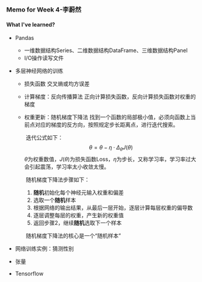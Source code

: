 ### Memo for Week 4-李蔚然

#### What I've learned?

- Pandas
  - 一维数据结构Series、二维数据结构DataFrame、三维数据结构Panel
  - I/O操作读写文件

- 多层神经网络的训练

  - 损失函数
    	交叉熵或均方误差

  - 计算梯度：反向传播算法
        正向计算损失函数，反向计算损失函数对权重的梯度

  - 权重更新：随机梯度下降法
        找到一个函数的局部极小值，必须向函数上当前点对应的梯度的反方向，按照规定步长距离点，进行迭代搜索。

    ​	迭代公式如下：
    $$
    \theta=\theta-\eta\cdot\Delta_\theta J(\theta)
    $$
    ​	$\theta$为权重数值，$J(\theta)$为损失函数Loss，$\eta$为步长，又称学习率，学习率过大会引起震荡，学习率太小收敛太慢。

    ​	随机梯度下降法步骤如下：

    1. **随机**初始化每个神经元输入权重和偏差
    2. 选取一个**随机**样本
    3. 根据网络的输出结果，从最后一层开始，逐层计算每层权重的偏导数
    4. 逐层调整每层的权重，产生新的权重值
    5. 返回步骤2，继续**随机**选取下一个样本

    ​    随机梯度下降法的核心是一个“随机样本”

- 网络训练实例：猜测性别

- 张量

- Tensorflow